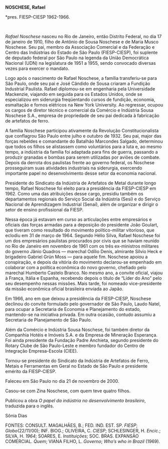 **NOSCHESE, Rafael**

\*pres. FIESP-CIESP 1962-1966.

 

*Rafael Noschese* nasceu no Rio de Janeiro, então Distrito Federal, no
dia 17 de janeiro de 1910, filho de Antônio de Sousa Noschese e de Maria
Musco Noschese. Seu pai, membro da Associação Comercial e da Federação e
Centro das Indústrias do Estado de São Paulo (FIESP-CIESP), foi suplente
de deputado federal por São Paulo na legenda da União Democrática
Nacional (UDN) na legislatura de 1951 a 1955, sendo convocado diversas
vezes para exercer o mandato.

Logo após o nascimento de Rafael Noschese, a família transferiu-se para
São Paulo, onde seu pai e José Cândido de Sousa criaram a Fundição
Industrial Paulista. Rafael diplomou-se em engenharia pela Universidade
Mackenzie, viajando em seguida para os Estados Unidos, onde se
especializou em siderurgia freqüentando cursos de fundição, economia,
esmaltação e fornos elétricos na New York University. Ao regressar,
ocupou os cargos de diretor técnico e comercial da Comércio e Indústria
Sousa Noschese S.A., empresa de propriedade de seu pai dedicada à
fabricação de artefatos de ferro.

A família Noschese participou ativamente da Revolução Constitucionalista
que conflagrou São Paulo entre julho e outubro de 1932. Seu pai, major
das forças rebeldes e comandante do Batalhão Marcondes Salgado,
determinou que todos os filhos se alistassem como voluntários para a
luta e, ao mesmo tempo, a indústria da família foi adaptada para fins de
guerra, passando a produzir granadas e bombas para serem utilizadas por
aviões de combate. Depois da derrota dos paulistas frente ao governo
federal, os Noschese prosseguiram suas atividades industriais na
siderurgia, exercendo importante papel no desenvolvimento desse setor da
economia nacional.

Presidente do Sindicato da Indústria de Artefatos de Metal durante longo
tempo, Rafael Noschese foi eleito para a presidência da FIESP-CIESP em
1962. Como uma das atribuições desse cargo, presidiu também os
departamentos regionais do Serviço Social da Indústria (Sesi) e do
Serviço Nacional de Aprendizagem Industrial (Senai), além de organizar e
dirigir o setor de ensino profissional da FIESP.

Nessa época já estavam em curso as articulações entre empresários e
oficiais das forças armadas para a deposição do presidente João Goulart,
que tiveram como resultado do movimento político-militar vitorioso, que
eclodiu em 31 de março de 1964. Segundo Hélio Silva, Rafael Noschese foi
um dos empresários paulistas procurados por civis que se haviam reunido
no Rio de Janeiro em novembro de 1961 com os três ex-ministros militares
do governo Jânio Quadros — marechal Odílio Denis, almirante Sílvio Heck
e brigadeiro Gabriel Grün Moss — para aquele fim. Noschese apoiou a
conspiração, e depois da vitória do movimento declarou-se empenhado em
colaborar com a política econômica do novo governo, chefiado pelo
marechal Humberto Castelo Branco. No mesmo ano, a convite oficial,
viajou à França, Itália e Espanha, recebendo depois o título de “Líder
do Ano” pelo seu desempenho nessas missões. Mais tarde, foi nomeado
vice-presidente da missão econômica oficial brasileira enviada ao Japão.

Em 1966, ano em que deixou a presidência da FIESP-CIESP, Noschese
declinou do convite formulado pelo governador de São Paulo, Laudo Natel,
para ocupar a Secretaria de Economia e Planejamento do estado,
mantendo-se na iniciativa privada. Em outra ocasião, contudo assumiu a
Secretaria de Planejamento de São Paulo.

Além da Comércio e Indústria Sousa Noschese, foi também diretor da
Companhia Hotéis e Imóveis S.A. e da Empresa de Mineração Esperança. Foi
ainda presidente da Fundação Padre Anchieta, segundo presidente do
Rotary Clube de São Paulo-Leste e membro fundador do Centro de
Integração Empresa-Escola (CIEE).

Tornou-se presidente do Sindicato da Indústria de Artefatos de Ferro,
Metais e Ferramentas em Geral no Estado de São Paulo e presidente
emérito da FIESP-CIESP.

Faleceu em São Paulo no dia 21 de novembro de 2000.

Casou-se com Zina Noschese, com quem teve quatro filhos.

Publicou a obra *O papel da indústria no desenvolvimento brasileiro*,
traduzida para o inglês.

Sônia Dias

FONTES: CONSULT. MAGALHÃES, B.; FED. IND. EST. SP. *FIESP*;
*Globo*(22/11/00); INF. BIOG.; OLIVEIRA, C. *CIESP*; SCHLESINGER, H.
*Encic*.; SILVA, H. *1964*; SOARES, E. *Instituições*; SOC. BRAS.
EXPANSÃO COMERCIAL. *Quem*; VIANA FILHO, L. *Governo*; *Who’s who in
Brazil* (1969).

 

 
